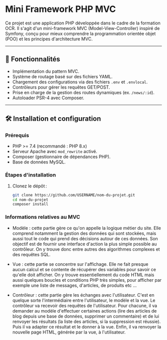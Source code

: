 # Mini Framework PHP MVC

Ce projet est une application PHP développée dans le cadre de la formation OCR. Il s'agit d'un mini-framework MVC (Model-View-Controller) inspiré de Symfony, conçu pour mieux comprendre la programmation orientée objet (POO) et les principes d'architecture MVC.

---

## 🚀 Fonctionnalités

- Implémentation du pattern MVC.
- Système de routage basé sur des fichiers YAML.
- Chargement des configurations via des fichiers `.env` et `.envlocal`.
- Contrôleurs pour gérer les requêtes GET/POST.
- Prise en charge de la gestion des routes dynamiques (ex. `/news/:id`).
- Autoloader PSR-4 avec Composer.

---

## 🛠️ Installation et configuration

### Prérequis

- PHP >= 7.4 (recommandé : PHP 8.x)
- Serveur Apache avec `mod_rewrite` activé.
- Composer (gestionnaire de dépendances PHP).
- Base de données MySQL.

### Étapes d'installation

1. Clonez le dépôt :

   ```bash
   git clone https://github.com/USERNAME/nom-du-projet.git
   cd nom-du-projet
   composer install

   ```

### Informations relatives au MVC

- Modèle : cette partie gère ce qu'on appelle la logique métier du site. Elle comprend notamment la gestion des données qui sont stockées, mais aussi tout le code qui prend des décisions autour de ces données. Son objectif est de fournir une interface d'action la plus simple possible au contrôleur. On y trouve donc entre autres des algorithmes complexes et des requêtes SQL.

- Vue : cette partie se concentre sur l'affichage. Elle ne fait presque aucun calcul et se contente de récupérer des variables pour savoir ce qu'elle doit afficher. On y trouve essentiellement du code HTML mais aussi quelques boucles et conditions PHP très simples, pour afficher par exemple une liste de messages, d'articles, de produits etc ...

- Contrôleur : cette partie gère les échanges avec l'utilisateur. C'est en quelque sorte l'intermédiaire entre l'utilisateur, le modèle et la vue. Le contrôleur va recevoir des requêtes de l'utilisateur. Pour chacune, il va demander au modèle d'effectuer certaines actions (lire des articles de blog depuis une base de données, supprimer un commentaire) et de lui renvoyer les résultats (la liste des articles, si la suppression est réussie). Puis il va adapter ce résultat et le donner à la vue. Enfin, il va renvoyer la nouvelle page HTML, générée par la vue, à l'utilisateur.
